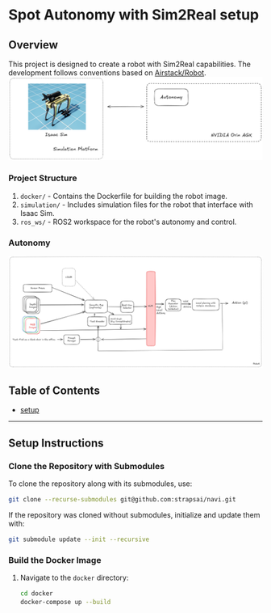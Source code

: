 # Spot Autonomy with Sim2Real setup
## Overview
This project is designed to create a robot with Sim2Real capabilities. The development follows conventions based on [Airstack/Robot](https://github.com/castacks/AirStack/tree/develop/robot).
![img.png](asset/hitl.png)


### Project Structure
1. `docker/` - Contains the Dockerfile for building the robot image.
2. `simulation/` - Includes simulation files for the robot that interface with Isaac Sim.
3. `ros_ws/` - ROS2 workspace for the robot's autonomy and control.

### Autonomy
![Architecture Diagram](asset/arch.png)


## Table of Contents
- [setup](#setup-instructions)


---

## Setup Instructions

### Clone the Repository with Submodules
To clone the repository along with its submodules, use:
```bash
git clone --recurse-submodules git@github.com:strapsai/navi.git
```
If the repository was cloned without submodules, initialize and update them with:
```bash
git submodule update --init --recursive
```

### Build the Docker Image
1. Navigate to the `docker` directory:
   ```bash
   cd docker
   docker-compose up --build
   ```

